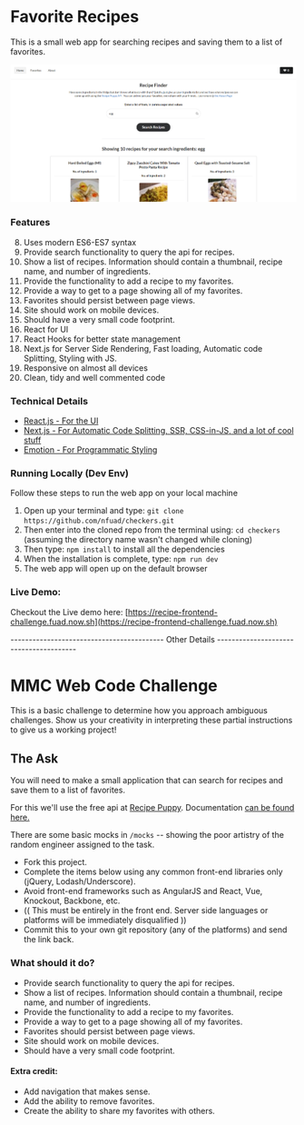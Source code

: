 # Favorite Recipes

This is a small web app for searching recipes and saving them to a list of favorites.

[<img src="./demo.png">](https://recipe-frontend-challenge.fuad.now.sh)

### Features

8. Uses modern ES6-ES7 syntax
1. Provide search functionality to query the api for recipes.
1. Show a list of recipes. Information should contain a thumbnail, recipe name, and number of ingredients.
1. Provide the functionality to add a recipe to my favorites.
1. Provide a way to get to a page showing all of my favorites.
1. Favorites should persist between page views.
1. Site should work on mobile devices.
1. Should have a very small code footprint.
1. React for UI
1. React Hooks for better state management
1. Next.js for Server Side Rendering, Fast loading, Automatic code Splitting, Styling with JS.
1. Responsive on almost all devices
1. Clean, tidy and well commented code

### Technical Details

- [React.js - For the UI](https://reactjs.org/)
- [Next.js - For Automatic Code Splitting, SSR, CSS-in-JS, and a lot of cool stuff](https://nextjs.org)
- [Emotion - For Programmatic Styling](https://emotion.sh)

### Running Locally (Dev Env)

Follow these steps to run the web app on your local machine

1. Open up your terminal and type: `git clone https://github.com/nfuad/checkers.git`
2. Then enter into the cloned repo from the terminal using: `cd checkers` (assuming the directory name wasn't changed while cloning)
3. Then type: `npm install` to install all the dependencies
4. When the installation is complete, type: `npm run dev`
5. The web app will open up on the default browser

### Live Demo:

Checkout the Live demo here: [https://recipe-frontend-challenge.fuad.now.sh](https://recipe-frontend-challenge.fuad.now.sh)

------------------------------------------ Other Details ---------------------------------------

# MMC Web Code Challenge

This is a basic challenge to determine how you approach ambiguous challenges. Show us your creativity in interpreting these partial instructions to give us a working project!

## The Ask

You will need to make a small application that can search for recipes and save them to a list of favorites.

For this we'll use the free api at [Recipe Puppy](http://www.recipepuppy.com/). Documentation [can be found here.](http://www.recipepuppy.com/about/api/)

There are some basic mocks in `/mocks` -- showing the poor artistry of the random engineer assigned to the task.

- Fork this project.
- Complete the items below using any common front-end libraries only (jQuery, Lodash/Underscore).
- Avoid front-end frameworks such as AngularJS and React, Vue, Knockout, Backbone, etc.
- (( This must be entirely in the front end. Server side languages or platforms will be immediately disqualified ))
- Commit this to your own git repository (any of the platforms) and send the link back.

### What should it do?

- Provide search functionality to query the api for recipes.
- Show a list of recipes. Information should contain a thumbnail, recipe name, and number of ingredients.
- Provide the functionality to add a recipe to my favorites.
- Provide a way to get to a page showing all of my favorites.
- Favorites should persist between page views.
- Site should work on mobile devices.
- Should have a very small code footprint.

#### Extra credit:

- Add navigation that makes sense.
- Add the ability to remove favorites.
- Create the ability to share my favorites with others.
